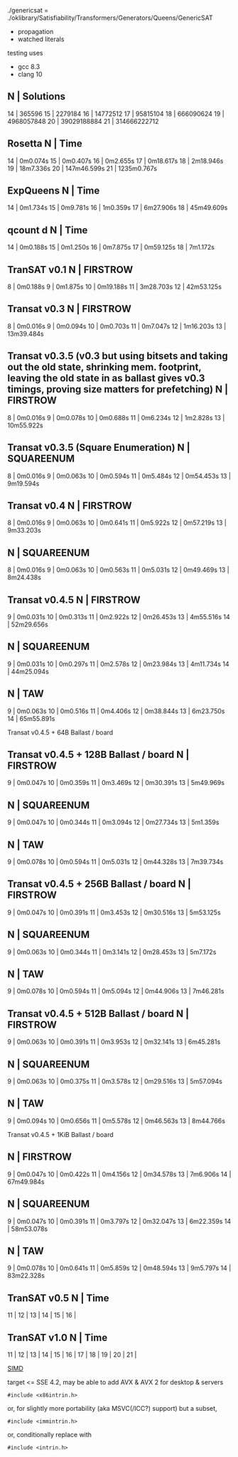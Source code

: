 ./genericsat = ./oklibrary/Satisfiability/Transformers/Generators/Queens/GenericSAT

- propagation
- watched literals


testing uses
- gcc 8.3
- clang 10


 N | Solutions
------------------
14 | 365596
15 | 2279184
16 | 14772512
17 | 95815104
18 | 666090624
19 | 4968057848
20 | 39029188884
21 | 314666222712


Rosetta
 N | Time
-----------------
14 | 0m0.074s
15 | 0m0.407s
16 | 0m2.655s
17 | 0m18.617s
18 | 2m18.946s
19 | 18m7.336s
20 | 147m46.599s
21 | 1235m0.767s


ExpQueens
 N | Time
-----------------
14 | 0m1.734s
15 | 0m9.781s
16 | 1m0.359s
17 | 6m27.906s
18 | 45m49.609s


qcount d
 N | Time
-----------------
14 | 0m0.188s
15 | 0m1.250s
16 | 0m7.875s
17 | 0m59.125s
18 | 7m1.172s


TranSAT v0.1
 N | FIRSTROW
-----------------
 8 | 0m0.188s
 9 | 0m1.875s
10 | 0m19.188s
11 | 3m28.703s
12 | 42m53.125s


Transat v0.3
 N | FIRSTROW
-----------------
 8 | 0m0.016s
 9 | 0m0.094s
10 | 0m0.703s
11 | 0m7.047s
12 | 1m16.203s
13 | 13m39.484s


Transat v0.3.5 (v0.3 but using bitsets and taking out the old state, shrinking mem. footprint, leaving the old state in as ballast gives v0.3 timings, proving size matters for prefetching)
 N | FIRSTROW
-----------------
 8 | 0m0.016s
 9 | 0m0.078s
10 | 0m0.688s
11 | 0m6.234s
12 | 1m2.828s
13 | 10m55.922s


Transat v0.3.5 (Square Enumeration)
 N | SQUAREENUM
-----------------
 8 | 0m0.016s
 9 | 0m0.063s
10 | 0m0.594s
11 | 0m5.484s
12 | 0m54.453s
13 | 9m19.594s


Transat v0.4
 N | FIRSTROW
-----------------
 8 | 0m0.016s
 9 | 0m0.063s
10 | 0m0.641s
11 | 0m5.922s
12 | 0m57.219s
13 | 9m33.203s

 N | SQUAREENUM
-----------------
 8 | 0m0.016s
 9 | 0m0.063s
10 | 0m0.563s
11 | 0m5.031s
12 | 0m49.469s
13 | 8m24.438s


Transat v0.4.5
 N | FIRSTROW
-----------------
 9 | 0m0.031s
10 | 0m0.313s
11 | 0m2.922s
12 | 0m26.453s
13 | 4m55.516s
14 | 52m29.656s

 N | SQUAREENUM
-----------------
 9 | 0m0.031s
10 | 0m0.297s
11 | 0m2.578s
12 | 0m23.984s
13 | 4m11.734s
14 | 44m25.094s

 N | TAW
-----------------
 9 | 0m0.063s
10 | 0m0.516s
11 | 0m4.406s
12 | 0m38.844s
13 | 6m23.750s
14 | 65m55.891s


Transat v0.4.5 + 64B Ballast / board



Transat v0.4.5 + 128B Ballast / board
 N | FIRSTROW
-----------------
 9 | 0m0.047s
10 | 0m0.359s
11 | 0m3.469s
12 | 0m30.391s
13 | 5m49.969s

 N | SQUAREENUM
-----------------
 9 | 0m0.047s
10 | 0m0.344s
11 | 0m3.094s
12 | 0m27.734s
13 | 5m1.359s

 N | TAW
-----------------
 9 | 0m0.078s
10 | 0m0.594s
11 | 0m5.031s
12 | 0m44.328s
13 | 7m39.734s


Transat v0.4.5 + 256B Ballast / board
 N | FIRSTROW
-----------------
 9 | 0m0.047s
10 | 0m0.391s
11 | 0m3.453s
12 | 0m30.516s
13 | 5m53.125s

 N | SQUAREENUM
-----------------
 9 | 0m0.063s
10 | 0m0.344s
11 | 0m3.141s
12 | 0m28.453s
13 | 5m7.172s

 N | TAW
-----------------
 9 | 0m0.078s
10 | 0m0.594s
11 | 0m5.094s
12 | 0m44.906s
13 | 7m46.281s



Transat v0.4.5 + 512B Ballast / board
 N | FIRSTROW
-----------------
 9 | 0m0.063s
10 | 0m0.391s
11 | 0m3.953s
12 | 0m32.141s
13 | 6m45.281s

 N | SQUAREENUM
-----------------
 9 | 0m0.063s
10 | 0m0.375s
11 | 0m3.578s
12 | 0m29.516s
13 | 5m57.094s

 N | TAW
-----------------
 9 | 0m0.094s
10 | 0m0.656s
11 | 0m5.578s
12 | 0m46.563s
13 | 8m44.766s


Transat v0.4.5 + 1KiB Ballast / board

 N | FIRSTROW
-----------------
 9 | 0m0.047s
10 | 0m0.422s
11 | 0m4.156s
12 | 0m34.578s
13 | 7m6.906s
14 | 67m49.984s

 N | SQUAREENUM
-----------------
 9 | 0m0.047s
10 | 0m0.391s
11 | 0m3.797s
12 | 0m32.047s
13 | 6m22.359s
14 | 58m53.078s

 N | TAW
-----------------
 9 | 0m0.078s
10 | 0m0.641s
11 | 0m5.859s
12 | 0m48.594s
13 | 9m5.797s
14 | 83m22.328s


TranSAT v0.5
 N | Time
-----------------
11 | 
12 | 
13 | 
14 | 
15 | 
16 | 

TranSAT v1.0
 N | Time
-----------------
11 | 
12 | 
13 | 
14 | 
15 | 
16 | 
17 | 
18 | 
19 | 
20 | 
21 | 



[SIMD](https://software.intel.com/sites/landingpage/IntrinsicsGuide/)

target <= SSE 4.2, may be able to add AVX & AVX 2 for desktop & servers

    #include <x86intrin.h>

or, for slightly more portability (aka MSVC(/ICC?) support) but a subset,

    #include <immintrin.h>

or, conditionally replace with

    #include <intrin.h>
